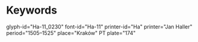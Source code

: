# Keywords
glyph-id="Ha-11_0230"
font-id="Ha-11"
printer-id="Ha"
printer="Jan Haller"
period="1505–1525"
place="Kraków"
PT plate="174"
